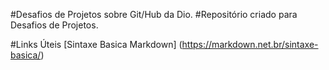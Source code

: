 #Desafios de Projetos sobre Git/Hub da Dio.
#Repositório criado para  Desafios de Projetos.

#Links Úteis
[Sintaxe Basica Markdown]
(https://markdown.net.br/sintaxe-basica/)
